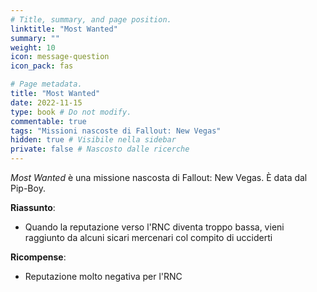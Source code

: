 ```yaml
---
# Title, summary, and page position.
linktitle: "Most Wanted" 
summary: ""
weight: 10
icon: message-question
icon_pack: fas

# Page metadata.
title: "Most Wanted"
date: 2022-11-15
type: book # Do not modify.
commentable: true
tags: "Missioni nascoste di Fallout: New Vegas"
hidden: true # Visibile nella sidebar
private: false # Nascosto dalle ricerche
---
```


<div class="fnv">


*Most Wanted* è una missione nascosta di Fallout: New Vegas. È data dal Pip-Boy.


**Riassunto**:
- Quando la reputazione verso l'RNC diventa troppo bassa, vieni raggiunto da alcuni sicari mercenari col compito di ucciderti



**Ricompense**:
- Reputazione molto negativa per l'RNC


</div>


